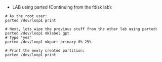 * LAB using parted (Continuing from the fdisk lab):
```
# As the root user:
parted /dev/loop1 print

# Next, lets wipe the previous stuff from the other lab using parted:
parted /dev/loop1 mklabel gpt
# Type "yes"
parted /dev/loop1 mkpart primary 0% 25%

# Print the newly created partition:
parted /dev/loop1 print
```
